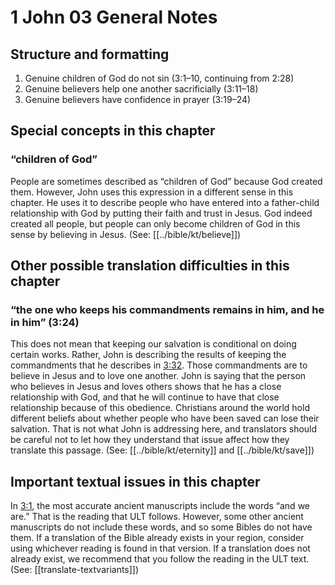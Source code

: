 # 1 John 03 General Notes

## Structure and formatting

1. Genuine children of God do not sin (3:1–10, continuing from 2:28)
2. Genuine believers help one another sacrificially (3:11–18)
3. Genuine believers have confidence in prayer (3:19–24)

## Special concepts in this chapter

### “children of God”

People are sometimes described as “children of God” because God created them. However, John uses this expression in a different sense in this chapter. He uses it to describe people who have entered into a father-child relationship with God by putting their faith and trust in Jesus. God indeed created all people, but people can only become children of God in this sense by believing in Jesus. (See: [[../bible/kt/believe]])

## Other possible translation difficulties in this chapter

### “the one who keeps his commandments remains in him, and he in him” (3:24)

This does not mean that keeping our salvation is conditional on doing certain works. Rather, John is describing the results of keeping the commandments that he describes in [3:32](../03/32.md). Those commandments are to believe in Jesus and to love one another. John is saying that the person who believes in Jesus and loves others shows that he has a close relationship with God, and that he will continue to have that close relationship because of this obedience. Christians around the world hold different beliefs about whether people who have been saved can lose their salvation. That is not what John is addressing here, and translators should be careful not to let how they understand that issue affect how they translate this passage. (See: [[../bible/kt/eternity]] and [[../bible/kt/save]])

## Important textual issues in this chapter

In [3:1](../03/01.md), the most accurate ancient manuscripts include the words “and we are.” That is the reading that ULT follows. However, some other ancient manuscripts do not include these words, and so some Bibles do not have them. If a translation of the Bible already exists in your region, consider using whichever reading is found in that version. If a translation does not already exist, we recommend that you follow the reading in the ULT text. (See: [[translate-textvariants]])